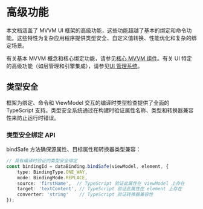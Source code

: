 # 高级功能

本文档涵盖了 MVVM UI 框架的高级功能，这些功能超越了基本的绑定和命令功能。这些特性为复杂应用程序提供类型安全、自定义值转换、性能优化和复杂的绑定场景。

有关基本 MVVM 概念和核心绑定功能，请参见[核心 MVVM 组件](04-03-02-core-mvvm-components.md)。有关 UI 特定的高级功能（如层管理和引擎集成），请参见[UI 管理系统](04-03-03-ui-management-system.md)。

## 类型安全

框架为绑定、命令和 ViewModel 交互的编译时类型检查提供了全面的 TypeScript 支持。类型安全系统通过在构建时验证属性名称、类型和转换器兼容性来防止运行时错误。

### 类型安全绑定 API

bindSafe 方法确保源属性、目标属性和转换器类型兼容：

```typescript
// 具有编译时验证的类型安全绑定
const bindingId = dataBinding.bindSafe(viewModel, element, {
    type: BindingType.ONE_WAY,
    mode: BindingMode.REPLACE,
    source: 'firstName',  // TypeScript 验证此属性在 viewModel 上存在
    target: 'textContent', // TypeScript 验证此属性在 element 上存在
    converter: 'string'    // TypeScript 验证转换器兼容性
});
```